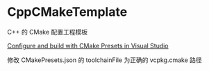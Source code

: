 # CppCMakeTemplate
C++ 的 CMake 配置工程模板

[Configure and build with CMake Presets in Visual Studio](https://learn.microsoft.com/en-us/cpp/build/cmake-presets-vs?view=msvc-170)

修改 CMakePresets.json 的 toolchainFile 为正确的 vcpkg.cmake 路径
